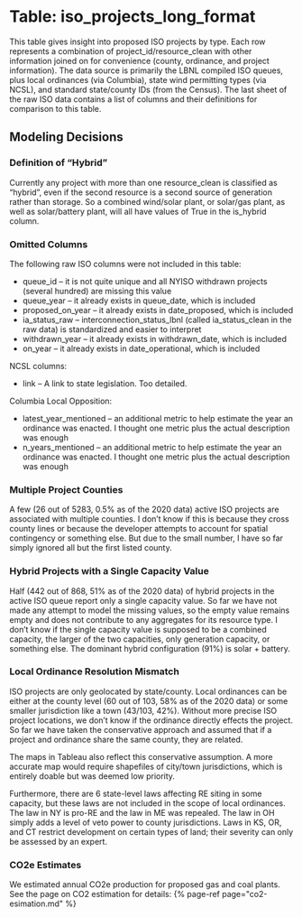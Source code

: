 # Table: iso_projects_long_format

This table gives insight into proposed ISO projects by type. Each row represents a combination of project_id/resource_clean with other information joined on for convenience (county, ordinance, and project information).
The data source is primarily the LBNL compiled ISO queues, plus local ordinances (via Columbia), state wind permitting types (via NCSL), and standard state/county IDs (from the Census).
The last sheet of the raw ISO data contains a list of columns and their definitions for comparison to this table.

## Modeling Decisions

### Definition of “Hybrid”

Currently any project with more than one resource_clean is classified as “hybrid”, even if the second resource is a second source of generation rather than storage. So a combined wind/solar plant, or solar/gas plant, as well as solar/battery plant, will all have values of True in the is_hybrid column.

### Omitted Columns

The following raw ISO columns were not included in this table:

* queue_id – it is not quite unique and all NYISO withdrawn projects (several hundred) are missing this value
* queue_year – it already exists in queue_date, which is included
* proposed_on_year – it already exists in date_proposed, which is included
* ia_status_raw – interconnection_status_lbnl (called ia_status_clean in the raw data) is standardized and easier to interpret
* withdrawn_year – it already exists in withdrawn_date, which is included
* on_year – it already exists in date_operational, which is included

NCSL columns:

* link – A link to state legislation. Too detailed.

Columbia Local Opposition:

* latest_year_mentioned – an additional metric to help estimate the year an ordinance was enacted. I thought one metric plus the actual description was enough
* n_years_mentioned – an additional metric to help estimate the year an ordinance was enacted. I thought one metric plus the actual description was enough

### Multiple Project Counties

A few (26 out of 5283, 0.5% as of the 2020 data) active ISO projects are associated with multiple counties. I don’t know if this is because they cross county lines or because the developer attempts to account for spatial contingency or something else. But due to the small number, I have so far simply ignored all but the first listed county.

### Hybrid Projects with a Single Capacity Value

Half (442 out of 868, 51% as of the 2020 data) of hybrid projects in the active ISO queue report only a single capacity value. So far we have not made any attempt to model the missing values, so the empty value remains empty and does not contribute to any aggregates for its resource type.
I don’t know if the single capacity value is supposed to be a combined capacity, the larger of the two capacities, only generation capacity, or something else. The dominant hybrid configuration (91%) is solar + battery.

### Local Ordinance Resolution Mismatch

ISO projects are only geolocated by state/county. Local ordinances can be either at the county level (60 out of 103, 58% as of the 2020 data) or some smaller jurisdiction like a town (43/103, 42%). Without more precise ISO project locations, we don’t know if the ordinance directly effects the project. So far we have taken the conservative approach and assumed that if a project and ordinance share the same county, they are related.

The maps in Tableau also reflect this conservative assumption. A more accurate map would require shapefiles of city/town jurisdictions, which is entirely doable but was deemed low priority.

Furthermore, there are 6 state-level laws affecting RE siting in some capacity, but these laws are not included in the scope of local ordinances. The law in NY is pro-RE and the law in ME was repealed. The law in OH simply adds a level of veto power to county jurisdictions. Laws in KS, OR, and CT restrict development on certain types of land; their severity can only be assessed by an expert.

### CO2e Estimates

We estimated annual CO2e production for proposed gas and coal plants. See the page on CO2 estimation for details:
{% page-ref page="co2-esimation.md" %}
